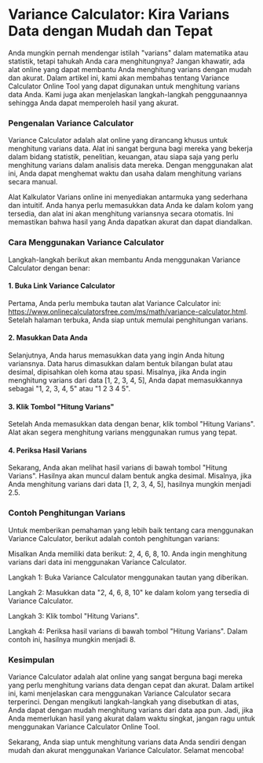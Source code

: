 Variance Calculator: Kira Varians Data dengan Mudah dan Tepat
=============================================================

Anda mungkin pernah mendengar istilah "varians" dalam matematika atau statistik, tetapi tahukah Anda cara menghitungnya? Jangan khawatir, ada alat online yang dapat membantu Anda menghitung varians dengan mudah dan akurat. Dalam artikel ini, kami akan membahas tentang Variance Calculator Online Tool yang dapat digunakan untuk menghitung varians data Anda. Kami juga akan menjelaskan langkah-langkah penggunaannya sehingga Anda dapat memperoleh hasil yang akurat.

### Pengenalan Variance Calculator

Variance Calculator adalah alat online yang dirancang khusus untuk menghitung varians data. Alat ini sangat berguna bagi mereka yang bekerja dalam bidang statistik, penelitian, keuangan, atau siapa saja yang perlu menghitung varians dalam analisis data mereka. Dengan menggunakan alat ini, Anda dapat menghemat waktu dan usaha dalam menghitung varians secara manual.

Alat Kalkulator Varians online ini menyediakan antarmuka yang sederhana dan intuitif. Anda hanya perlu memasukkan data Anda ke dalam kolom yang tersedia, dan alat ini akan menghitung variansnya secara otomatis. Ini memastikan bahwa hasil yang Anda dapatkan akurat dan dapat diandalkan.

### Cara Menggunakan Variance Calculator

Langkah-langkah berikut akan membantu Anda menggunakan Variance Calculator dengan benar:

#### 1. Buka Link Variance Calculator

Pertama, Anda perlu membuka tautan alat Variance Calculator ini: <https://www.onlinecalculatorsfree.com/ms/math/variance-calculator.html>. Setelah halaman terbuka, Anda siap untuk memulai penghitungan varians.

#### 2. Masukkan Data Anda

Selanjutnya, Anda harus memasukkan data yang ingin Anda hitung variansnya. Data harus dimasukkan dalam bentuk bilangan bulat atau desimal, dipisahkan oleh koma atau spasi. Misalnya, jika Anda ingin menghitung varians dari data \[1, 2, 3, 4, 5\], Anda dapat memasukkannya sebagai "1, 2, 3, 4, 5" atau "1 2 3 4 5".

#### 3. Klik Tombol "Hitung Varians"

Setelah Anda memasukkan data dengan benar, klik tombol "Hitung Varians". Alat akan segera menghitung varians menggunakan rumus yang tepat.

#### 4. Periksa Hasil Varians

Sekarang, Anda akan melihat hasil varians di bawah tombol "Hitung Varians". Hasilnya akan muncul dalam bentuk angka desimal. Misalnya, jika Anda menghitung varians dari data \[1, 2, 3, 4, 5\], hasilnya mungkin menjadi 2.5.

### Contoh Penghitungan Varians

Untuk memberikan pemahaman yang lebih baik tentang cara menggunakan Variance Calculator, berikut adalah contoh penghitungan varians:

Misalkan Anda memiliki data berikut: 2, 4, 6, 8, 10. Anda ingin menghitung varians dari data ini menggunakan Variance Calculator.

Langkah 1: Buka Variance Calculator menggunakan tautan yang diberikan.

Langkah 2: Masukkan data "2, 4, 6, 8, 10" ke dalam kolom yang tersedia di Variance Calculator.

Langkah 3: Klik tombol "Hitung Varians".

Langkah 4: Periksa hasil varians di bawah tombol "Hitung Varians". Dalam contoh ini, hasilnya mungkin menjadi 8.

### Kesimpulan

Variance Calculator adalah alat online yang sangat berguna bagi mereka yang perlu menghitung varians data dengan cepat dan akurat. Dalam artikel ini, kami menjelaskan cara menggunakan Variance Calculator secara terperinci. Dengan mengikuti langkah-langkah yang disebutkan di atas, Anda dapat dengan mudah menghitung varians dari data apa pun. Jadi, jika Anda memerlukan hasil yang akurat dalam waktu singkat, jangan ragu untuk menggunakan Variance Calculator Online Tool.

Sekarang, Anda siap untuk menghitung varians data Anda sendiri dengan mudah dan akurat menggunakan Variance Calculator. Selamat mencoba!
